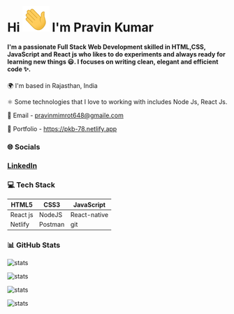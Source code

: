 # Hi <img src=https://raw.githubusercontent.com/ABSphreak/ABSphreak/master/gifs/Hi.gif style="width:12%"> I'm Pravin Kumar

#### I'm a passionate Full Stack Web Development skilled in HTML,CSS, JavaScript and React js who likes to do experiments and always ready for learning new things 😃. I focuses on writing clean, elegant and efficient code ✨.

🌍 I'm based in Rajasthan, India

⚛️ Some technologies that I love to working with includes Node Js, React Js.



📧 Email - pravinmimrot648@gmaile.com 

💼 Portfolio - https://pkb-78.netlify.app

### 🌐 Socials
### [LinkedIn](www.linkedin.com/in/pravin-kumar-86b8a6246)   

### 💻 Tech Stack
|HTML5 |CSS3 |JavaScript|
|---|---|---
 |React js| NodeJS |React-native |
 |Netlify|  Postman|git


### 📊 GitHub Stats
![stats](https://github-readme-streak-stats.herokuapp.com?user=pravin7878 "stats" )

![stats](https://github-readme-stats.vercel.app/api?username=pravin7878&show_icons=true&locale=en "stats" )

![stats](https://github-readme-stats.vercel.app/api/top-langs?username=gzbsingh&show_icons=true&locale=en&layout=compact "stats" )

![stats](./image/contributions.png "stats" )
